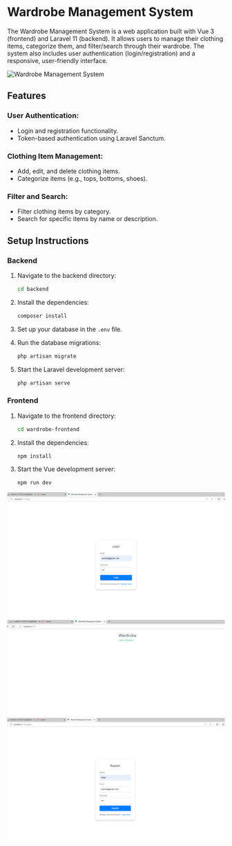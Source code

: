 # Wardrobe Management System

The Wardrobe Management System is a web application built with Vue 3 (frontend) and Laravel 11 (backend). It allows users to manage their clothing items, categorize them, and filter/search through their wardrobe. The system also includes user authentication (login/registration) and a responsive, user-friendly interface.

![Wardrobe Management System](images/wardrobe_system.png)

## Features

### User Authentication:
- Login and registration functionality.
- Token-based authentication using Laravel Sanctum.

### Clothing Item Management:
- Add, edit, and delete clothing items.
- Categorize items (e.g., tops, bottoms, shoes).

### Filter and Search:
- Filter clothing items by category.
- Search for specific items by name or description.

## Setup Instructions

### Backend

1. Navigate to the backend directory:
   ```sh
   cd backend
   ```

2. Install the dependencies:
   ```sh
   composer install
   ```

3. Set up your database in the `.env` file.

4. Run the database migrations:
   ```sh
   php artisan migrate
   ```

5. Start the Laravel development server:
   ```sh
   php artisan serve
   ```

### Frontend

1. Navigate to the frontend directory:
   ```sh
   cd wardrobe-frontend
   ```

2. Install the dependencies:
   ```sh
   npm install
   ```

3. Start the Vue development server:
   ```sh
   npm run dev
   ```

![Login Page](wardrobe-frontend/src/assets/images/login_page.png)
![Register Page](wardrobe-frontend/src/assets/images/login_register.png)
![Registration Page](wardrobe-frontend/src/assets/images/registar_page.png)


